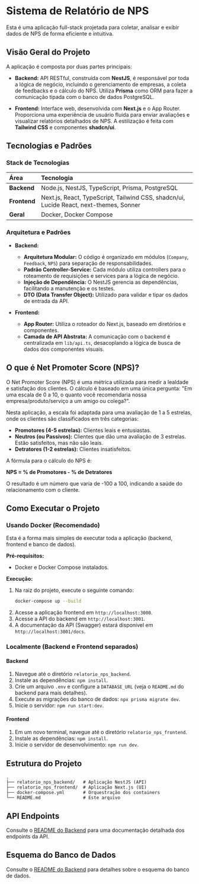 # Sistema de Relatório de NPS

Esta é uma aplicação full-stack projetada para coletar, analisar e exibir dados de NPS de forma eficiente e intuitiva.

## Visão Geral do Projeto

A aplicação é composta por duas partes principais:

-   **Backend:** API RESTful, construída com **NestJS**, é responsável por toda a lógica de negócio, incluindo o gerenciamento de empresas, a coleta de feedbacks e o cálculo do NPS. Utiliza **Prisma** como ORM para fazer a comunicação tipada com o banco de dados PostgreSQL.

-   **Frontend:** Interface web, desenvolvida com **Next.js** e o App Router. Proporciona uma experiência de usuário fluida para enviar avaliações e visualizar relatórios detalhados de NPS. A estilização é feita com **Tailwind CSS** e componentes **shadcn/ui**.

## Tecnologias e Padrões

### Stack de Tecnologias

| Área      | Tecnologia                                                                                             |
| :-------- | :----------------------------------------------------------------------------------------------------- |
| **Backend** | Node.js, NestJS, TypeScript, Prisma, PostgreSQL                                                        |
| **Frontend**| Next.js, React, TypeScript, Tailwind CSS, shadcn/ui, Lucide React, next-themes, Sonner                  |
| **Geral**   | Docker, Docker Compose                                                             |

### Arquitetura e Padrões

-   **Backend:**
    -   **Arquitetura Modular:** O código é organizado em módulos (`Company`, `Feedback`, `NPS`) para separação de responsabilidades.
    -   **Padrão Controller-Service:** Cada módulo utiliza controllers para o roteamento de requisições e services para a lógica de negócio.
    -   **Injeção de Dependência:** O NestJS gerencia as dependências, facilitando a manutenção e os testes.
    -   **DTO (Data Transfer Object):** Utilizado para validar e tipar os dados de entrada da API.

-   **Frontend:**
    -   **App Router:** Utiliza o roteador do Next.js, baseado em diretórios e componentes.
    -   **Camada de API Abstrata:** A comunicação com o backend é centralizada em `lib/api.ts`, desacoplando a lógica de busca de dados dos componentes visuais.

## O que é Net Promoter Score (NPS)?

O Net Promoter Score (NPS) é uma métrica utilizada para medir a lealdade e satisfação dos clientes. O cálculo é baseado em uma única pergunta: "Em uma escala de 0 a 10, o quanto você recomendaria nossa empresa/produto/serviço a um amigo ou colega?".

Nesta aplicação, a escala foi adaptada para uma avaliação de 1 a 5 estrelas, onde os clientes são classificados em três categorias:

-   **Promotores (4-5 estrelas):** Clientes leais e entusiastas.
-   **Neutros (ou Passivos):** Clientes que dão uma avaliação de 3 estrelas. Estão satisfeitos, mas não são leais.
-   **Detratores (1-2 estrelas):** Clientes insatisfeitos.

A fórmula para o cálculo do NPS é:

**NPS = % de Promotores - % de Detratores**

O resultado é um número que varia de -100 a 100, indicando a saúde do relacionamento com o cliente.

## Como Executar o Projeto

### Usando Docker (Recomendado)

Esta é a forma mais simples de executar toda a aplicação (backend, frontend e banco de dados).

**Pré-requisitos:**
-   Docker e Docker Compose instalados.

**Execução:**

1.  Na raiz do projeto, execute o seguinte comando:
    ```bash
    docker-compose up --build
    ```
2.  Acesse a aplicação frontend em `http://localhost:3000`.
3.  Acesse a API do backend em `http://localhost:3001`.
4.  A documentação da API (Swagger) estará disponível em `http://localhost:3001/docs`.

### Localmente (Backend e Frontend separados)

#### Backend

1.  Navegue até o diretório `relatorio_nps_backend`.
2.  Instale as dependências: `npm install`.
3.  Crie um arquivo `.env` e configure a `DATABASE_URL` (veja o `README.md` do backend para mais detalhes).
4.  Execute as migrações do banco de dados: `npx prisma migrate dev`.
5.  Inicie o servidor: `npm run start:dev`.

#### Frontend

1.  Em um novo terminal, navegue até o diretório `relatorio_nps_frontend`.
2.  Instale as dependências: `npm install`.
3.  Inicie o servidor de desenvolvimento: `npm run dev`.

## Estrutura do Projeto

```
.
├── relatorio_nps_backend/   # Aplicação NestJS (API)
├── relatorio_nps_frontend/  # Aplicação Next.js (UI)
├── docker-compose.yml       # Orquestração dos containers
└── README.md                # Este arquivo
```

## API Endpoints

Consulte o [README do Backend](./relatorio_nps_backend/README.md) para uma documentação detalhada dos endpoints da API.

## Esquema do Banco de Dados

Consulte o [README do Backend](./relatorio_nps_backend/README.md) para detalhes sobre o esquema do banco de dados.
